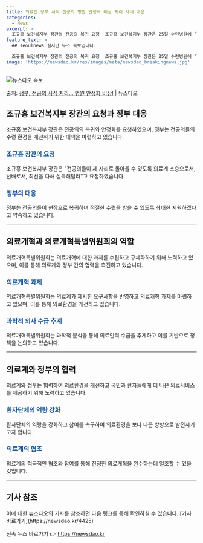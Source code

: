 ```yaml
---
title: 의료진 정부 사직 전공의 병원 안정화 비상 처리 사태 대응
categories:
  - News
excerpt: >
  조규홍 보건복지부 장관의 전공의 복귀 요청  조규홍 보건복지부 장관은 25일 수련병원에 “복귀가 어려운 전공…
feature_text: >
  ## seoulnews 실시간 뉴스 속보입니다.

  조규홍 보건복지부 장관의 전공의 복귀 요청  조규홍 보건복지부 장관은 25일 수련병원에 “복귀가 어려운 전공…
image: 'https://newsdao.kr/res/images/meta/newsdao_breakingnews.jpg'
---
```


![뉴스다오 속보](https://newsdao.kr/res/images/meta/newsdao_breakingnews.jpg)

<p>출처: <a href="https://newsdao.kr/4425" rel="dofollow">정부, 전공의 사직 처리... 병원 안정화 비상!</a> | 뉴스다오</p>

<h2 data-ke-size="size26">조규홍 보건복지부 장관의 요청과 정부 대응</h2>
<p data-ke-size="size16">조규홍 보건복지부 장관은 전공의의 복귀와 안정화를 요청하였으며, 정부는 전공의들의 수련 환경을 개선하기 위한 대책을 마련하고 있습니다.</p>

<h3><b><span style="color: #1a5490;">조규홍 장관의 요청</span></b></h3>
<p data-ke-size="size16">조규홍 보건복지부 장관은 "전공의들이 제 자리로 돌아올 수 있도록 의료계 스승으로서, 선배로서, 최선을 다해 설득해달라"고 요청하였습니다.</p>

<h3><b><span style="color: #1a5490;">정부의 대응</span></b></h3>
<p data-ke-size="size16">정부는 전공의들이 현장으로 복귀하며 적절한 수련을 받을 수 있도록 최대한 지원하겠다고 약속하고 있습니다.</p>

<hr>

<h2 data-ke-size="size26">의료개혁과 의료개혁특별위원회의 역할</h2>
<p data-ke-size="size16">의료개혁특별위원회는 의료개혁에 대한 과제를 수립하고 구체화하기 위해 노력하고 있으며, 이를 통해 의료계와 정부 간의 협력을 촉진하고 있습니다.</p>

<h3><b><span style="color: #1a5490;">의료개혁 과제</span></b></h3>
<p data-ke-size="size16">의료개혁특별위원회는 의료계가 제시한 요구사항을 반영하고 의료개혁 과제를 마련하고 있으며, 이를 통해 의료환경을 개선하고 있습니다.</p>

<h3><b><span style="color: #1a5490;">과학적 의사 수급 추계</span></b></h3>
<p data-ke-size="size16">의료개혁특별위원회는 과학적 분석을 통해 의료인력 수급을 추계하고 이를 기반으로 정책을 논의하고 있습니다.</p>

<hr>

<h2 data-ke-size="size26">의료계와 정부의 협력</h2>
<p data-ke-size="size16">의료계와 정부는 협력하여 의료환경을 개선하고 국민과 환자들에게 더 나은 의료서비스를 제공하기 위해 노력하고 있습니다.</p>

<h3><b><span style="color: #1a5490;">환자단체의 역량 강화</span></b></h3>
<p data-ke-size="size16">환자단체의 역량을 강화하고 참여를 촉구하여 의료환경을 보다 나은 방향으로 발전시키고자 합니다.</p>

<h3><b><span style="color: #1a5490;">의료계의 협조</span></b></h3>
<p data-ke-size="size16">의료계의 적극적인 협조와 참여를 통해 진정한 의료개혁을 완수하는데 일조할 수 있을 것입니다.</p>

<hr>

<h2 data-ke-size="size26">기사 참조</h2>
<p data-ke-size="size16">이에 대한 뉴스다오의 기사를 참조하면 다음 링크를 통해 확인하실 수 있습니다. [기사 바로가기](https://newsdao.kr/4425)</p> 

신속 뉴스 바로가기 👉 <a href="https://newsdao.kr" rel="dofollow">https://newsdao.kr</a>


